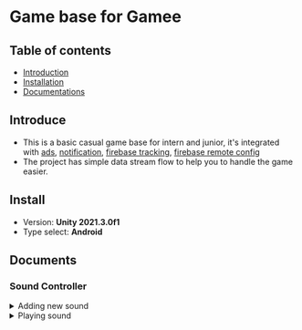# Game base for Gamee
## Table of contents
- [Introduction](#Introduce)
- [Installation](#Install)
- [Documentations](#Documents)

## Introduce
- This is a basic casual game base for intern and junior, it's integrated with [ads](https://github.com/gamee-studio/ads), [notification](https://github.com/pancake-llc/local-notification), [firebase tracking](https://github.com/pancake-llc/firebase-app), [firebase remote config](https://github.com/pancake-llc/firebase-remote-config)
- The project has simple data stream flow to help you to handle the game easier.

## Install
- Version: **Unity 2021.3.0f1**
- Type select: **Android**

## Documents
### Sound Controller
<details><summary>Adding new sound</summary>
<p>

- Add sound by adding new **SoundType** in file **SoundConfig.cs** then click **Update sound list** in **SoundConfig scriptable object**.
![image](https://user-images.githubusercontent.com/88299194/171227540-bb29f744-2e3c-4d64-8bad-07094f2fc9bb.png)
![image](https://user-images.githubusercontent.com/88299194/171226912-166151c1-c0f8-4730-ac9f-636a8070eae5.png)
  
</p>
</details>

<details><summary>Playing sound</summary>
<p>

```SoundController.Instance.PlayBackground(SoundType.Background)``` or ```SoundController.Instance.PlayFX(SoundType.Win)```
  
</p>
</details>

